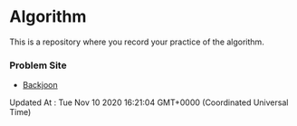 # Algorithm

This is a repository where you record your practice of the algorithm.

### Problem Site

- [Backjoon](https://www.acmicpc.net/)

Updated At : Tue Nov 10 2020 16:21:04 GMT+0000 (Coordinated Universal Time)
